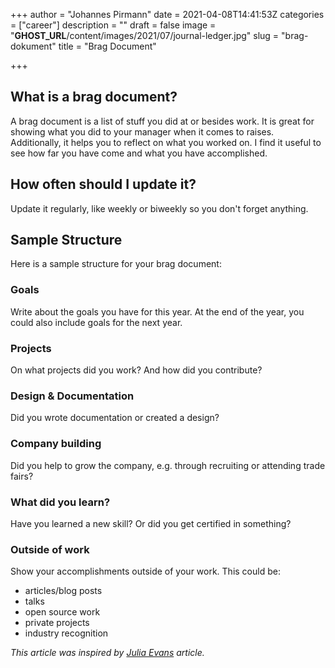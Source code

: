 +++
author = "Johannes Pirmann"
date = 2021-04-08T14:41:53Z
categories = ["career"]
description = ""
draft = false
image = "__GHOST_URL__/content/images/2021/07/journal-ledger.jpg"
slug = "brag-dokument"
title = "Brag Document"

+++


## What is a brag document?

A brag document is a list of stuff you did at or besides work. It is great for showing what you did to your manager when it comes to raises. Additionally, it helps you to reflect on what you worked on. I find it useful to see how far you have come and what you have accomplished.

## How often should I update it?

Update it regularly, like weekly or biweekly so you don't forget anything.

## Sample Structure

Here is a sample structure for your brag document:

### Goals

Write about the goals you have for this year. At the end of the year, you could also include goals for the next year.

### Projects

On what projects did you work? And how did you contribute?

### Design & Documentation

Did you wrote documentation or created a design?

### Company building

Did you help to grow the company, e.g. through recruiting or attending trade fairs?

### What did you learn?

Have you learned a new skill? Or did you get certified in something?

### Outside of work

Show your accomplishments outside of your work. This could be:

* articles/blog posts
* talks
* open source work
* private projects
* industry recognition

_This article was inspired by [Julia Evans](https://jvns.ca/blog/brag-documents/) article._

